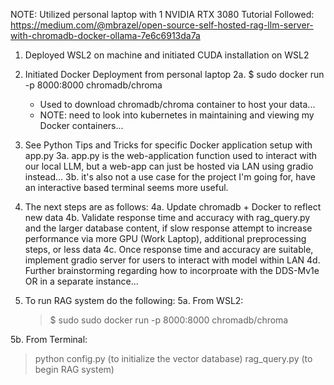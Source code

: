 NOTE: Utilized personal laptop with 1 NVIDIA RTX 3080
Tutorial Followed: https://medium.com/@mbrazel/open-source-self-hosted-rag-llm-server-with-chromadb-docker-ollama-7e6c6913da7a

1. Deployed WSL2 on machine and initiated CUDA installation on WSL2
2. Initiated Docker Deployment from personal laptop
  2a. $ sudo docker run -p 8000:8000 chromadb/chroma 
    - Used to download chromadb/chroma container to host your data...
    - NOTE: need to look into kubernetes in maintaining and viewing my Docker containers...

3. See Python Tips and Tricks for specific Docker application setup with app.py
  3a. app.py is the web-application function used to interact with our local LLM, but a web-app can just be hosted via LAN using gradio instead...
  3b. it's also not a use case for the project I'm going for, have an interactive based terminal seems more useful. 

4. The next steps are as follows:
  4a. Update chromadb + Docker to reflect new data
  4b. Validate response time and accuracy with rag_query.py and the larger database content, if slow response attempt to increase performance via more GPU (Work Laptop), additional preprocessing steps, or less data
  4c. Once response time and accuracy are suitable, implement gradio server for users to interact with model within LAN
  4d. Further brainstorming regarding how to incorproate with the DDS-Mv1e OR in a separate instance...

5. To run RAG system do the following:
  5a. From WSL2:
    > $ sudo sudo docker run -p 8000:8000 chromadb/chroma

  5b. From Terminal:
  > python config.py (to initialize the vector database)
  > rag_query.py (to begin RAG system)
